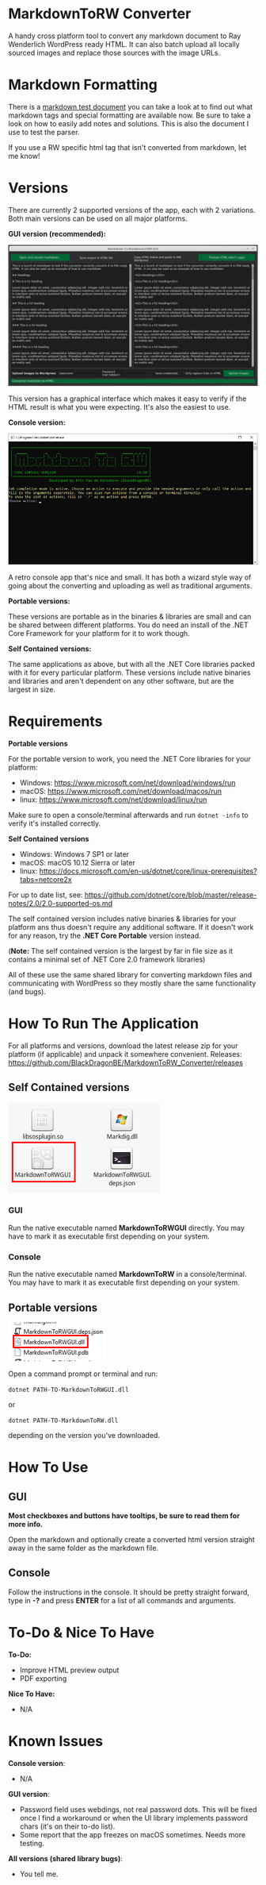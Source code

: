# MarkdownToRW Converter

A handy cross platform tool to convert any markdown document to Ray Wenderlich WordPress ready HTML.
It can also batch upload all locally sourced images and replace those sources with the image URLs.

# Markdown Formatting

There is a [markdown test document](ConverterTests/FullTest.markdown) you can take a look at to find out what markdown tags and special formatting are available now. Be sure to take a look on how to easily add notes and solutions.
This is also the document I use to test the parser.

If you use a RW specific html tag that isn't converted from markdown, let me know!

# Versions

There are currently 2 supported versions of the app, each with 2 variations.
Both main versions can be used on all major platforms.

**GUI version (recommended):**

![](READMEImages/CoreGUI.png)

This version has a graphical interface which makes it easy to verify if the HTML result is what you were expecting. It's also the easiest to use.

**Console version:**

![](READMEImages/CoreConsole.png)

A retro console app that's nice and small. It has both a wizard style way of going about the converting and uploading as well as traditional arguments.

**Portable versions:**

These versions are portable as in the binaries & libraries are small and can be shared between different platforms. You do need an install of the .NET Core Framework for your platform for it to work though.

**Self Contained versions:**

The same applications as above, but with all the .NET Core libraries packed with it for every particular platform. These versions include native binaries and libraries and aren't dependent on any other software, but are the largest in size.

# Requirements

**Portable versions**

For the portable version to work, you need the .NET Core libraries for your platform:

- Windows: https://www.microsoft.com/net/download/windows/run
- macOS: https://www.microsoft.com/net/download/macos/run
- linux: https://www.microsoft.com/net/download/linux/run

Make sure to open a console/terminal afterwards and run `dotnet -info` to verify it's installed correctly.

**Self Contained versions**

- Windows: Windows 7 SP1 or later
- macOS: macOS 10.12 Sierra or later
- linux: https://docs.microsoft.com/en-us/dotnet/core/linux-prerequisites?tabs=netcore2x

For up to date list, see: https://github.com/dotnet/core/blob/master/release-notes/2.0/2.0-supported-os.md

The self contained version includes native binaries & libraries for your platform ans thus doesn't require any additional software.
If it doesn't work for any reason, try the **.NET Core Portable** version instead.

(**Note:** The self contained version is the largest by far in file size as it contains a minimal set of .NET Core 2.0 framework libraries)

All of these use the same shared library for converting markdown files and communicating with WordPress so they mostly share the same functionality (and bugs).

# How To Run The Application

For all platforms and versions, download the latest release zip for your platform (if applicable) and unpack it somewhere convenient.
Releases: https://github.com/BlackDragonBE/MarkdownToRW_Converter/releases

## Self Contained versions

![](READMEImages/SelfContainedLinux.png)

### GUI

Run the native executable named **MarkdownToRWGUI** directly. You may have to mark it as executable first depending on your system.

### Console

Run the native executable named **MarkdownToRW**  in a console/terminal. You may have to mark it as executable first depending on your system.

## Portable versions

![](READMEImages/PortableWindows.png)

Open a command prompt or terminal and run:

`dotnet PATH-TO-MarkdownToRWGUI.dll`

or

`dotnet PATH-TO-MarkdownToRW.dll`

depending on the version you've downloaded.

# How To Use

## GUI

**Most checkboxes and buttons have tooltips, be sure to read them for more info.**

Open the markdown and optionally create a converted html version straight away in the same folder as the markdown file. 


## Console

Follow the instructions in the console. It should be pretty straight forward, type in **-?** and press **ENTER** for a list of all commands and arguments.

# To-Do & Nice To Have

**To-Do:**

- Improve HTML preview output
- PDF exporting

**Nice To Have:**

- N/A

# Known Issues

**Console version**:

- N/A

**GUI version**:

- Password field uses webdings, not real password dots. This will be fixed once I find a workaround or when the UI library implements password chars (it's on their to-do list).
- Some report that the app freezes on macOS sometimes. Needs more testing.

**All versions (shared library bugs)**:

- You tell me.
